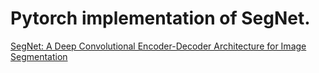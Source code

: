 # Pytorch implementation of SegNet.

[SegNet: A Deep Convolutional Encoder-Decoder Architecture for Image Segmentation](https://arxiv.org/abs/1511.00561)

